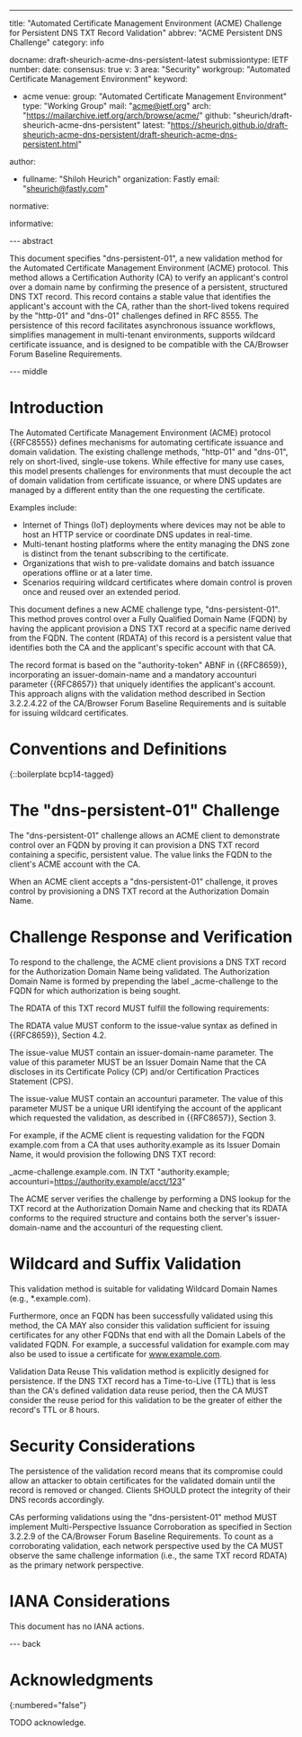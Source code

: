 ---
title: "Automated Certificate Management Environment (ACME) Challenge for Persistent DNS TXT Record Validation"
abbrev: "ACME Persistent DNS Challenge"
category: info

docname: draft-sheurich-acme-dns-persistent-latest
submissiontype: IETF
number:
date:
consensus: true
v: 3
area: "Security"
workgroup: "Automated Certificate Management Environment"
keyword:
  - acme
venue:
  group: "Automated Certificate Management Environment"
  type: "Working Group"
  mail: "acme@ietf.org"
  arch: "https://mailarchive.ietf.org/arch/browse/acme/"
  github: "sheurich/draft-sheurich-acme-dns-persistent"
  latest: "https://sheurich.github.io/draft-sheurich-acme-dns-persistent/draft-sheurich-acme-dns-persistent.html"

author:
  - fullname: "Shiloh Heurich"
    organization: Fastly
    email: "sheurich@fastly.com"

normative:

informative:

--- abstract

This document specifies "dns-persistent-01", a new validation method for the Automated Certificate Management Environment (ACME) protocol. This method allows a Certification Authority (CA) to verify an applicant's control over a domain name by confirming the presence of a persistent, structured DNS TXT record. This record contains a stable value that identifies the applicant's account with the CA, rather than the short-lived tokens required by the "http-01" and "dns-01" challenges defined in RFC 8555. The persistence of this record facilitates asynchronous issuance workflows, simplifies management in multi-tenant environments, supports wildcard certificate issuance, and is designed to be compatible with the CA/Browser Forum Baseline Requirements.

--- middle

# Introduction

The Automated Certificate Management Environment (ACME) protocol {{RFC8555}} defines mechanisms for automating certificate issuance and domain validation. The existing challenge methods, "http-01" and "dns-01", rely on short-lived, single-use tokens. While effective for many use cases, this model presents challenges for environments that must decouple the act of domain validation from certificate issuance, or where DNS updates are managed by a different entity than the one requesting the certificate.

Examples include:

- Internet of Things (IoT) deployments where devices may not be able to host an HTTP service or coordinate DNS updates in real-time.
- Multi-tenant hosting platforms where the entity managing the DNS zone is distinct from the tenant subscribing to the certificate.
- Organizations that wish to pre-validate domains and batch issuance operations offline or at a later time.
- Scenarios requiring wildcard certificates where domain control is proven once and reused over an extended period.

This document defines a new ACME challenge type, "dns-persistent-01". This method proves control over a Fully Qualified Domain Name (FQDN) by having the applicant provision a DNS TXT record at a specific name derived from the FQDN. The content (RDATA) of this record is a persistent value that identifies both the CA and the applicant's specific account with that CA.

The record format is based on the "authority-token" ABNF in {{RFC8659}}, incorporating an issuer-domain-name and a mandatory accounturi parameter {{RFC8657}} that uniquely identifies the applicant's account. This approach aligns with the validation method described in Section 3.2.2.4.22 of the CA/Browser Forum Baseline Requirements and is suitable for issuing wildcard certificates.

# Conventions and Definitions

{::boilerplate bcp14-tagged}

# The "dns-persistent-01" Challenge

The "dns-persistent-01" challenge allows an ACME client to demonstrate control over an FQDN by proving it can provision a DNS TXT record containing a specific, persistent value. The value links the FQDN to the client's ACME account with the CA.

When an ACME client accepts a "dns-persistent-01" challenge, it proves control by provisioning a DNS TXT record at the Authorization Domain Name.

# Challenge Response and Verification

To respond to the challenge, the ACME client provisions a DNS TXT record for the Authorization Domain Name being validated. The Authorization Domain Name is formed by prepending the label _acme-challenge to the FQDN for which authorization is being sought.

The RDATA of this TXT record MUST fulfill the following requirements:

The RDATA value MUST conform to the issue-value syntax as defined in {{RFC8659}}, Section 4.2.

The issue-value MUST contain an issuer-domain-name parameter. The value of this parameter MUST be an Issuer Domain Name that the CA discloses in its Certificate Policy (CP) and/or Certification Practices Statement (CPS).

The issue-value MUST contain an accounturi parameter. The value of this parameter MUST be a unique URI identifying the account of the applicant which requested the validation, as described in {{RFC8657}}, Section 3.

For example, if the ACME client is requesting validation for the FQDN example.com from a CA that uses authority.example as its Issuer Domain Name, it would provision the following DNS TXT record:

_acme-challenge.example.com. IN TXT "authority.example; accounturi=https://authority.example/acct/123"

The ACME server verifies the challenge by performing a DNS lookup for the TXT record at the Authorization Domain Name and checking that its RDATA conforms to the required structure and contains both the server's issuer-domain-name and the accounturi of the requesting client.

# Wildcard and Suffix Validation

This validation method is suitable for validating Wildcard Domain Names (e.g., *.example.com).

Furthermore, once an FQDN has been successfully validated using this method, the CA MAY also consider this validation sufficient for issuing certificates for any other FQDNs that end with all the Domain Labels of the validated FQDN. For example, a successful validation for example.com may also be used to issue a certificate for www.example.com.

Validation Data Reuse
This validation method is explicitly designed for persistence. If the DNS TXT record has a Time-to-Live (TTL) that is less than the CA's defined validation data reuse period, then the CA MUST consider the reuse period for this validation to be the greater of either the record's TTL or 8 hours.

# Security Considerations

The persistence of the validation record means that its compromise could allow an attacker to obtain certificates for the validated domain until the record is removed or changed. Clients SHOULD protect the integrity of their DNS records accordingly.

CAs performing validations using the "dns-persistent-01" method MUST implement Multi-Perspective Issuance Corroboration as specified in Section 3.2.2.9 of the CA/Browser Forum Baseline Requirements. To count as a corroborating validation, each network perspective used by the CA MUST observe the same challenge information (i.e., the same TXT record RDATA) as the primary network perspective.

# IANA Considerations

This document has no IANA actions.

--- back

# Acknowledgments
{:numbered="false"}

TODO acknowledge.
